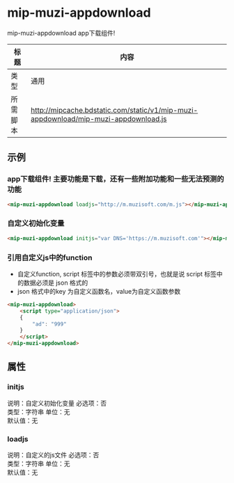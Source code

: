 # mip-muzi-appdownload

mip-muzi-appdownload app下载组件!

标题|内容
----|----
类型|通用
所需脚本|http://mipcache.bdstatic.com/static/v1/mip-muzi-appdownload/mip-muzi-appdownload.js

## 示例

### app下载组件! 主要功能是下载，还有一些附加功能和一些无法预测的功能
```html
<mip-muzi-appdownload loadjs="http://m.muzisoft.com/m.js"></mip-muzi-appdownload>
```


### 自定义初始化变量
```html
<mip-muzi-appdownload initjs="var DNS='https://m.muzisoft.com'"></mip-muzi-appdownload>
```

### 引用自定义js中的function

- 自定义function, script 标签中的参数必须带双引号，也就是说 script 标签中的数据必须是 json 格式的
- json 格式中的key 为自定义函数名，value为自定义函数参数
```html
<mip-muzi-appdownload>
    <script type="application/json">
    {
        "ad": "999"
    }
    </script>
</mip-muzi-appdownload>
```

## 属性

### initjs

说明：自定义初始化变量
必选项：否   
类型：字符串 
单位：无   
默认值：无   

### loadjs

说明：自定义的js文件
必选项：否   
类型：字符串 
单位：无   
默认值：无   
